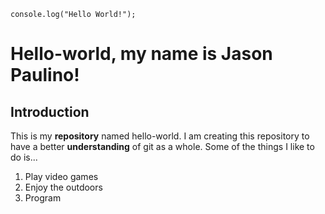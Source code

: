 `console.log("Hello World!");`
# Hello-world, my name is Jason Paulino!
## Introduction
This is my **repository** named hello-world. I am creating this repository to have a better **understanding** of git as a whole. Some of the things I like to do is...
1. Play video games
2. Enjoy the outdoors
3. Program


